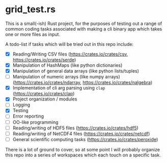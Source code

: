 # grid_test.rs
This is a small(-ish) Rust project, for the purposes of testing out a range of common coding tasks associated with making a cli binary app which takes one or more files as input.

A todo-list if tasks which will be tried out in this repo include: 
- [x] Reading/Writing CSV files (https://crates.io/crates/csv, https://crates.io/crates/serde)
- [x] Manipulation of HashMaps (like python dictionaries)
- [x] Manipulation of general data arrays (like python lists/tuples)
- [ ] Manipulation of numeric arrays (like numpy arrays) (https://crates.io/crates/ndarray, https://crates.io/crates/nalgebra)
- [x] Implementation of cli arg parsing using `clap` (https://crates.io/crates/clap)
- [x] Project organization / modules
- [ ] Logging
- [x] Testing
- [ ] Error reporting
- [ ] OO-like programming
- [ ] Reading/writing of HDF5 files (https://crates.io/crates/hdf5)
- [ ] Reading/writing of NetCDF4 files (https://crates.io/crates/netcdf)
- [ ] General scientific computing tasks (https://crates.io/crates/peroxide)

There is a lot of ground to cover, so at some point I will probably organize this repo into a series of workspaces which each touch on a specific task.
